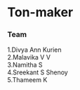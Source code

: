 # Ton-maker
   ### Team
   1.Divya Ann Kurien<br>
   2.Malavika V V<br>
   3.Namitha S<br>
   4.Sreekant S Shenoy<br>
   5.Thameem K
